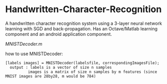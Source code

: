 # Handwritten-Character-Recognition
A handwritten character recognition system using a 3-layer neural network learning with SGD and back-propagation. Has an Octave/Matlab learning component and an android application component.


*MNISTDecoder.m*

how to use MNISTDecoder:
  
    [labels images] = MNISTDecoder(labelsfile, correspondingImagesFile);
      output : labels is a vector of size n samples
              images is a matrix of size n samples by m features (since MNIST images are 28by28, m would be 784)
